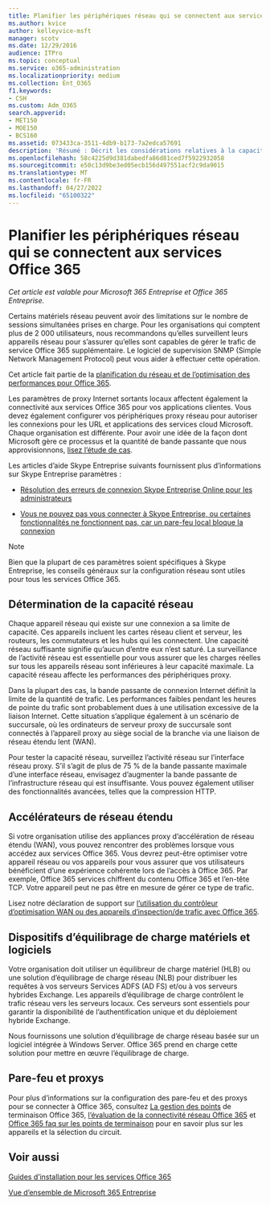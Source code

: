 ```yaml
---
title: Planifier les périphériques réseau qui se connectent aux services Office 365
ms.author: kvice
author: kelleyvice-msft
manager: scotv
ms.date: 12/29/2016
audience: ITPro
ms.topic: conceptual
ms.service: o365-administration
ms.localizationpriority: medium
ms.collection: Ent_O365
f1.keywords:
- CSH
ms.custom: Adm_O365
search.appverid:
- MET150
- MOE150
- BCS160
ms.assetid: 073433ca-3511-4db9-b173-7a2edca57691
description: 'Résumé : Décrit les considérations relatives à la capacité réseau, aux accélérateurs WAN et aux appareils d’équilibrage de charge utilisés pour se connecter à Office 365.'
ms.openlocfilehash: 58c4225d9d381dabedfa86d81ced7f5922932058
ms.sourcegitcommit: e50c13d9be3ed05ecb156d497551acf2c9da9015
ms.translationtype: MT
ms.contentlocale: fr-FR
ms.lasthandoff: 04/27/2022
ms.locfileid: "65100322"
---
```

# <a name="plan-for-network-devices-that-connect-to-office-365-services"></a>Planifier les périphériques réseau qui se connectent aux services Office 365

*Cet article est valable pour Microsoft 365 Entreprise et Office 365 Entreprise.*
  
Certains matériels réseau peuvent avoir des limitations sur le nombre de sessions simultanées prises en charge. Pour les organisations qui comptent plus de 2 000 utilisateurs, nous recommandons qu’elles surveillent leurs appareils réseau pour s’assurer qu’elles sont capables de gérer le trafic de service Office 365 supplémentaire. Le logiciel de supervision SNMP (Simple Network Management Protocol) peut vous aider à effectuer cette opération.

Cet article fait partie de la [planification du réseau et de l’optimisation des performances pour Office 365](./network-planning-and-performance.md).

Les paramètres de proxy Internet sortants locaux affectent également la connectivité aux services Office 365 pour vos applications clientes. Vous devez également configurer vos périphériques proxy réseau pour autoriser les connexions pour les URL et applications des services cloud Microsoft. Chaque organisation est différente. Pour avoir une idée de la façon dont Microsoft gère ce processus et la quantité de bande passante que nous approvisionnons, [lisez l’étude de cas](https://www.microsoft.com/itshowcase/Article/Content/631/Optimizing-network-performance-for-Microsoft-Office-365).
  
Les articles d’aide Skype Entreprise suivants fournissent plus d’informations sur Skype Entreprise paramètres :
  
- [Résolution des erreurs de connexion Skype Entreprise Online pour les administrateurs](/skypeforbusiness/set-up-skype-for-business-online/troubleshooting-sign-in-errors-for-admins)

- [Vous ne pouvez pas vous connecter à Skype Entreprise, ou certaines fonctionnalités ne fonctionnent pas, car un pare-feu local bloque la connexion](https://go.microsoft.com/fwlink/p/?LinkID=243625)

> [!NOTE]
> Bien que la plupart de ces paramètres soient spécifiques à Skype Entreprise, les conseils généraux sur la configuration réseau sont utiles pour tous les services Office 365.
  
## <a name="determining-network-capacity"></a>Détermination de la capacité réseau

Chaque appareil réseau qui existe sur une connexion a sa limite de capacité. Ces appareils incluent les cartes réseau client et serveur, les routeurs, les commutateurs et les hubs qui les connectent. Une capacité réseau suffisante signifie qu’aucun d’entre eux n’est saturé. La surveillance de l’activité réseau est essentielle pour vous assurer que les charges réelles sur tous les appareils réseau sont inférieures à leur capacité maximale. La capacité réseau affecte les performances des périphériques proxy.
  
Dans la plupart des cas, la bande passante de connexion Internet définit la limite de la quantité de trafic. Les performances faibles pendant les heures de pointe du trafic sont probablement dues à une utilisation excessive de la liaison Internet. Cette situation s’applique également à un scénario de succursale, où les ordinateurs de serveur proxy de succursale sont connectés à l’appareil proxy au siège social de la branche via une liaison de réseau étendu lent (WAN).
  
Pour tester la capacité réseau, surveillez l’activité réseau sur l’interface réseau proxy. S’il s’agit de plus de 75 % de la bande passante maximale d’une interface réseau, envisagez d’augmenter la bande passante de l’infrastructure réseau qui est insuffisante. Vous pouvez également utiliser des fonctionnalités avancées, telles que la compression HTTP.
  
## <a name="wan-accelerators"></a>Accélérateurs de réseau étendu

Si votre organisation utilise des appliances proxy d’accélération de réseau étendu (WAN), vous pouvez rencontrer des problèmes lorsque vous accédez aux services Office 365. Vous devrez peut-être optimiser votre appareil réseau ou vos appareils pour vous assurer que vos utilisateurs bénéficient d’une expérience cohérente lors de l’accès à Office 365. Par exemple, Office 365 services chiffrent du contenu Office 365 et l’en-tête TCP. Votre appareil peut ne pas être en mesure de gérer ce type de trafic.
  
Lisez notre déclaration de support sur [l’utilisation du contrôleur d’optimisation WAN ou des appareils d’inspection/de trafic avec Office 365](https://support.microsoft.com/kb/2690045).
  
## <a name="hardware-and-software-load-balancing-devices"></a>Dispositifs d’équilibrage de charge matériels et logiciels

Votre organisation doit utiliser un équilibreur de charge matériel (HLB) ou une solution d’équilibrage de charge réseau (NLB) pour distribuer les requêtes à vos serveurs Services ADFS (AD FS) et/ou à vos serveurs hybrides Exchange. Les appareils d’équilibrage de charge contrôlent le trafic réseau vers les serveurs locaux. Ces serveurs sont essentiels pour garantir la disponibilité de l’authentification unique et du déploiement hybride Exchange.
  
Nous fournissons une solution d’équilibrage de charge réseau basée sur un logiciel intégrée à Windows Server. Office 365 prend en charge cette solution pour mettre en œuvre l’équilibrage de charge.
  
## <a name="firewalls-and-proxies"></a>Pare-feu et proxys

Pour plus d’informations sur la configuration des pare-feu et des proxys pour se connecter à Office 365, consultez [La gestion des points](https://support.office.com/article/99cab9d4-ef59-4207-9f2b-3728eb46bf9a) de terminaison Office 365, [l’évaluation de la connectivité réseau Office 365](assessing-network-connectivity.md) et [Office 365 faq sur les points de terminaison](https://support.office.com/article/d4088321-1c89-4b96-9c99-54c75cae2e6d) pour en savoir plus sur les appareils et la sélection du circuit.
  
## <a name="see-also"></a>Voir aussi

[Guides d’installation pour les services Office 365](setup-guides-for-microsoft-365.md)

[Vue d’ensemble de Microsoft 365 Entreprise](microsoft-365-overview.md)